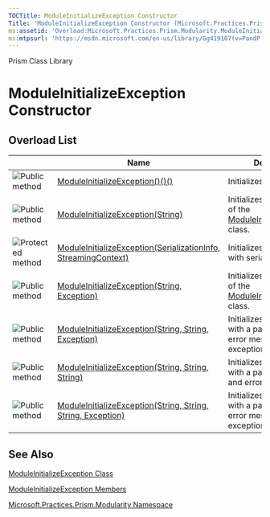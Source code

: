 ```yaml
---
TOCTitle: ModuleInitializeException Constructor
Title: 'ModuleInitializeException Constructor (Microsoft.Practices.Prism.Modularity)'
ms:assetid: 'Overload:Microsoft.Practices.Prism.Modularity.ModuleInitializeException.\#ctor'
ms:mtpsurl: 'https://msdn.microsoft.com/en-us/library/Gg419107(v=PandP.50)'
---
```


Prism Class Library

# ModuleInitializeException Constructor

## Overload List

<table>

<thead>
<tr class="header">
<th> </th>
<th>Name</th>
<th>Description</th>
</tr>
</thead>
<tbody>
<tr class="odd">
<td><img src="https://msdn.microsoft.com/en-us/Gg419107.pubmethod(en-us,PandP.50).gif" title="Public method" /></td>
<td><a href="https://msdn.microsoft.com/m:microsoft.practices.prism.modularity.moduleinitializeexception.">ModuleInitializeException()()()</a></td>
<td><div class="summary">
Initializes a new instance.
</div></td>
</tr>
<tr class="even">
<td><img src="https://msdn.microsoft.com/en-us/Gg419107.pubmethod(en-us,PandP.50).gif" title="Public method" /></td>
<td><a href="https://msdn.microsoft.com/m:microsoft.practices.prism.modularity.moduleinitializeexception.">ModuleInitializeException(String)</a></td>
<td><div class="summary">
Initializes a new instance of the <a href="https://msdn.microsoft.com/t:microsoft.practices.prism.modularity.moduleinitializeexception">ModuleInitializeException</a> class.
</div></td>
</tr>
<tr class="odd">
<td><img src="https://msdn.microsoft.com/en-us/Gg419107.protmethod(en-us,PandP.50).gif" title="Protected method" /></td>
<td><a href="https://msdn.microsoft.com/m:microsoft.practices.prism.modularity.moduleinitializeexception.">ModuleInitializeException(SerializationInfo, StreamingContext)</a></td>
<td><div class="summary">
Initializes a new instance with serialized data.
</div></td>
</tr>
<tr class="even">
<td><img src="https://msdn.microsoft.com/en-us/Gg419107.pubmethod(en-us,PandP.50).gif" title="Public method" /></td>
<td><a href="https://msdn.microsoft.com/m:microsoft.practices.prism.modularity.moduleinitializeexception.">ModuleInitializeException(String, Exception)</a></td>
<td><div class="summary">
Initializes a new instance of the <a href="https://msdn.microsoft.com/t:microsoft.practices.prism.modularity.moduleinitializeexception">ModuleInitializeException</a> class.
</div></td>
</tr>
<tr class="odd">
<td><img src="https://msdn.microsoft.com/en-us/Gg419107.pubmethod(en-us,PandP.50).gif" title="Public method" /></td>
<td><a href="https://msdn.microsoft.com/m:microsoft.practices.prism.modularity.moduleinitializeexception.">ModuleInitializeException(String, String, Exception)</a></td>
<td><div class="summary">
Initializes the exception with a particular module, error message and inner exception that happened.
</div></td>
</tr>
<tr class="even">
<td><img src="https://msdn.microsoft.com/en-us/Gg419107.pubmethod(en-us,PandP.50).gif" title="Public method" /></td>
<td><a href="https://msdn.microsoft.com/m:microsoft.practices.prism.modularity.moduleinitializeexception.">ModuleInitializeException(String, String, String)</a></td>
<td><div class="summary">
Initializes the exception with a particular module and error message.
</div></td>
</tr>
<tr class="odd">
<td><img src="https://msdn.microsoft.com/en-us/Gg419107.pubmethod(en-us,PandP.50).gif" title="Public method" /></td>
<td><a href="https://msdn.microsoft.com/m:microsoft.practices.prism.modularity.moduleinitializeexception.">ModuleInitializeException(String, String, String, Exception)</a></td>
<td><div class="summary">
Initializes the exception with a particular module, error message and inner exception that happened.
</div></td>
</tr>
</tbody>
</table>

## See Also

[ModuleInitializeException Class](https://msdn.microsoft.com/en-us/library/microsoft.practices.prism.modularity.moduleinitializeexception(v=pandp.50))

[ModuleInitializeException Members](https://msdn.microsoft.com/en-us/library/microsoft.practices.prism.modularity.moduleinitializeexception_members(v=pandp.50))

[Microsoft.Practices.Prism.Modularity Namespace](https://msdn.microsoft.com/en-us/library/microsoft.practices.prism.modularity(v=pandp.50))
